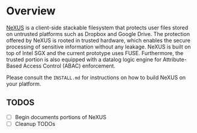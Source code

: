 # Overview

[NeXUS](https://djoko.ninja/pdfs/nexus2019-djoko.pdf) is a client-side
stackable filesystem that protects user files stored on untrusted platforms
such as Dropbox and Google Drive. The protection offered by NeXUS is rooted in
trusted hardware, which enables the secure processing of sensitive information
without any leakage. NeXUS is built on top of Intel SGX and the current
prototype uses FUSE. Furthermore, the trusted portion is also equipped with a
datalog logic engine for Attribute-Based Access Control (ABAC) enforcement.

Please consult the `INSTALL.md` for instructions on how to build NeXUS on your
platform.


## TODOS

- [ ] Begin documents portions of NeXUS
- [ ] Cleanup TODOs
